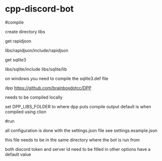 # cpp-discord-bot


#compile

create directory libs

get rapidjson

libs/rapidjson/include/rapidjson

get sqlite3

libs/sqlite/include libs/sqlite/lib

on windows you need to compile the sqlite3.def file

dpp
https://github.com/brainboxdotcc/DPP

needs to be compiled locally

set DPP_LIBS_FOLDER to where dpp puts compile output default is when compiled using clion

#run

all configuration is done with the settings.json file see settings.example.json

this file needs to be in the same directory where the bot is run from

both discord token and server id need to be filled in other options have a default value
